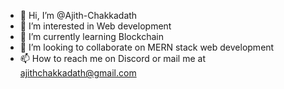 - 👋 Hi, I’m @Ajith-Chakkadath
- 👀 I’m interested in  Web development
- 🌱 I’m currently learning Blockchain 
- 💞️ I’m looking to collaborate on MERN stack web development
- 📫 How to reach me on Discord or mail me at ajithchakkadath@gmail.com

<!---
Ajith-Chakkadath/Ajith-Chakkadath is a ✨ special ✨ repository because its `README.md` (this file) appears on your GitHub profile.
You can click the Preview link to take a look at your changes.
--->
